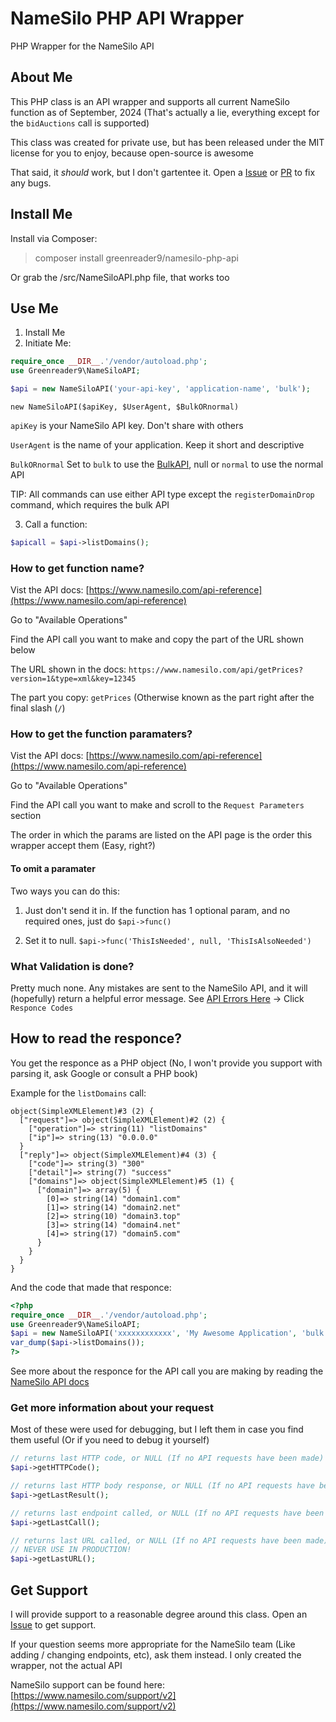 # NameSilo PHP API Wrapper
PHP Wrapper for the NameSilo API

## About Me
This PHP class is an API wrapper and supports all current NameSilo function as of September, 2024
(That's actually a lie, everything except for the `bidAuctions` call is supported)

This class was created for private use, but has been released under the MIT license for you to enjoy, because open-source is awesome

That said, it _should_ work, but I don't gartentee it. Open a [Issue](https://github.com/greenreader9/NameSilo-PHP-API-Wrapper/issues) or [PR](https://github.com/greenreader9/NameSilo-PHP-API-Wrapper/pulls) to fix any bugs.

## Install Me

Install via Composer:

> composer install greenreader9/namesilo-php-api

Or grab the /src/NameSiloAPI.php file, that works too

## Use Me

1. Install Me
2. Initiate Me:
~~~php
require_once __DIR__.'/vendor/autoload.php';
use Greenreader9\NameSiloAPI;

$api = new NameSiloAPI('your-api-key', 'application-name', 'bulk');
~~~
`new NameSiloAPI($apiKey, $UserAgent, $BulkORnormal)`

`apiKey` is your NameSilo API key. Don't share with others

`UserAgent` is the name of your application. Keep it short and descriptive

`BulkORnormal` Set to `bulk` to use the [BulkAPI](https://www.namesilo.com/support/v2/articles/account-options/api-automated-batch), null or `normal` to use the normal API

TIP: All commands can use either API type except the `registerDomainDrop` command, which requires the bulk API

3. Call a function:
~~~php
$apicall = $api->listDomains();
~~~

### How to get function name?

Vist the API docs: [https://www.namesilo.com/api-reference](https://www.namesilo.com/api-reference)

Go to "Available Operations"

Find the API call you want to make and copy the part of the URL shown below

The URL shown in the docs: `https://www.namesilo.com/api/getPrices?version=1&type=xml&key=12345`

The part you copy: `getPrices` (Otherwise known as the part right after the final slash (`/`)

### How to get the function paramaters?

Vist the API docs: [https://www.namesilo.com/api-reference](https://www.namesilo.com/api-reference)

Go to "Available Operations"

Find the API call you want to make and scroll to the `Request Parameters` section

The order in which the params are listed on the API page is the order this wrapper accept them (Easy, right?)

#### To omit a paramater

Two ways you can do this:

1. Just don't send it in. If the function has 1 optional param, and no required ones, just do `$api->func()`

2. Set it to null. `$api->func('ThisIsNeeded', null, 'ThisIsAlsoNeeded')`


### What Validation is done?

Pretty much none. Any mistakes are sent to the NameSilo API, and it will (hopefully) return a helpful error message. See [API Errors Here](https://www.namesilo.com/api-reference) -> Click `Responce Codes`

## How to read the responce? 

You get the responce as a PHP object (No, I won't provide you support with parsing it, ask Google or consult a PHP book)

Example for the `listDomains` call:
~~~
object(SimpleXMLElement)#3 (2) {
  ["request"]=> object(SimpleXMLElement)#2 (2) {
    ["operation"]=> string(11) "listDomains"
    ["ip"]=> string(13) "0.0.0.0"
  }
  ["reply"]=> object(SimpleXMLElement)#4 (3) {
    ["code"]=> string(3) "300"
    ["detail"]=> string(7) "success"
    ["domains"]=> object(SimpleXMLElement)#5 (1) {
      ["domain"]=> array(5) {
        [0]=> string(14) "domain1.com"
        [1]=> string(14) "domain2.net"
        [2]=> string(10) "domain3.top"
        [3]=> string(14) "domain4.net"
        [4]=> string(17) "domain5.com"
      }
    }
  }
}
~~~

And the code that made that responce:
~~~php
<?php
require_once __DIR__.'/vendor/autoload.php';
use Greenreader9\NameSiloAPI;
$api = new NameSiloAPI('xxxxxxxxxxxx', 'My Awesome Application', 'bulk');
var_dump($api->listDomains());
?>
~~~

See more about the responce for the API call you are making by reading the [NameSilo API docs](https://www.namesilo.com/api-reference)

### Get more information about your request

Most of these were used for debugging, but I left them in case you find them useful (Or if you need to debug it yourself)
~~~php
// returns last HTTP code, or NULL (If no API requests have been made)
$api->getHTTPCode();

// returns last HTTP body response, or NULL (If no API requests have been made)
$api->getLastResult();

// returns last endpoint called, or NULL (If no API requests have been made)
$api->getLastCall();

// returns last URL called, or NULL (If no API requests have been made) --WARNING:::: EXPOSES PRIVATE API KEY!!!!
// NEVER USE IN PRODUCTION!
$api->getLastURL();
~~~


## Get Support

I will provide support to a reasonable degree around this class. Open an [Issue](https://github.com/greenreader9/NameSilo-PHP-API-Wrapper/issues) to get support.

If your question seems more appropriate for the NameSilo team (Like adding / changing endpoints, etc), ask them instead. I only created the wrapper, not the actual API

NameSilo support can be found here: [https://www.namesilo.com/support/v2](https://www.namesilo.com/support/v2)

